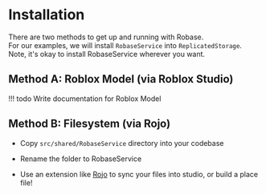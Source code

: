 # Installation

There are two methods to get up and running with Robase.  
For our examples, we will install `RobaseService` into `ReplicatedStorage`. Note, it's okay to install RobaseService wherever you want.

## Method A: Roblox Model (via Roblox Studio)

!!! todo
    Write documentation for Roblox Model

## Method B: Filesystem (via Rojo)
+ Copy `src/shared/RobaseService` directory into your codebase

+ Rename the folder to RobaseService

+ Use an extension like [Rojo](https://rojo.space) to sync your files into studio, or build a place file!